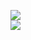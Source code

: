 [![](https://img.shields.io/badge/Made%20With-Github%20Spray-lightgrey.svg?style=for-the-badge&logo=github)](https://github.com/Annihil/github-spray#14555)  
[![](https://i.imgur.com/2DrTn0Z.gif)](https://github.com/Annihil/github-spray)